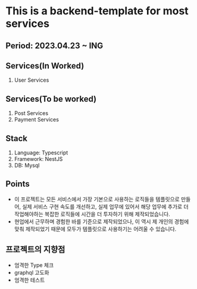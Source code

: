 # This is a backend-template for most services

## Period: 2023.04.23 ~ ING
## Services(In Worked)
1. User Services

## Services(To be worked)
1. Post Services
2. Payment Services

## Stack
1. Language: Typescript
2. Framework: NestJS
3. DB: Mysql

## Points
* 이 프로젝트는 모든 서비스에서 가장 기본으로 사용하는 로직들을 템플릿으로 만들어, 실제 서비스 구현 속도를 개선하고, 실제 업무에 있어서 해당 업무에 추가로 더 작업해야하는 복잡한 로직들에 시간을 더 투자하기 위해 제작되었습니다.
* 현업에서 근무하며 경험한 바를 기준으로 제작되었으나, 이 역시 제 개인의 경험에 맞춰 제작되었기 때문에 모두가 템플릿으로 사용하기는 어려울 수 있습니다.

## 프로젝트의 지향점
* 엄격한 Type 체크
* graphql 고도화
* 엄격한 테스트